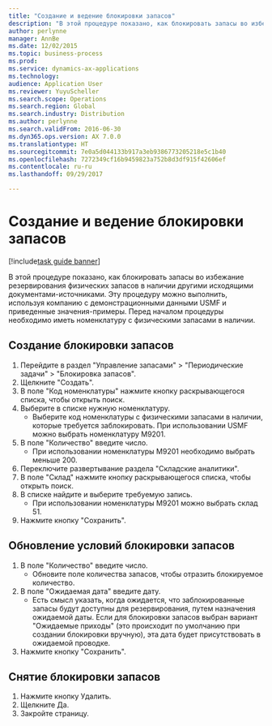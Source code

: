 ```yaml
---
title: "Создание и ведение блокировки запасов"
description: "В этой процедуре показано, как блокировать запасы во избежание резервирования физических запасов в наличии другими исходящими документами-источниками."
author: perlynne
manager: AnnBe
ms.date: 12/02/2015
ms.topic: business-process
ms.prod: 
ms.service: dynamics-ax-applications
ms.technology: 
audience: Application User
ms.reviewer: YuyuScheller
ms.search.scope: Operations
ms.search.region: Global
ms.search.industry: Distribution
ms.author: perlynne
ms.search.validFrom: 2016-06-30
ms.dyn365.ops.version: AX 7.0.0
ms.translationtype: HT
ms.sourcegitcommit: 7e0a5d044133b917a3eb9386773205218e5c1b40
ms.openlocfilehash: 7272349cf16b9459823a752b8d3df915f42606ef
ms.contentlocale: ru-ru
ms.lasthandoff: 09/29/2017

---
```

# <a name="create-and-maintain-inventory-blocking"></a>Создание и ведение блокировки запасов

[!include[task guide banner](../../includes/task-guide-banner.md)]

В этой процедуре показано, как блокировать запасы во избежание резервирования физических запасов в наличии другими исходящими документами-источниками. Эту процедуру можно выполнить, используя компанию с демонстрационными данными USMF и приведенные значения-примеры. Перед началом процедуры необходимо иметь номенклатуру с физическими запасами в наличии.


## <a name="create-an-inventory-blocking"></a>Создание блокировки запасов
1. Перейдите в раздел "Управление запасами" > "Периодические задачи" > "Блокировка запасов".
2. Щелкните "Создать".
3. В поле "Код номенклатуры" нажмите кнопку раскрывающегося списка, чтобы открыть поиск.
4. Выберите в списке нужную номенклатуру.
    * Выберите код номенклатуры с физическими запасами в наличии, которые требуется заблокировать. При использовании USMF можно выбрать номенклатуру M9201.  
5. В поле "Количество" введите число.
    * При использовании номенклатуры M9201 необходимо выбрать меньше 200.  
6. Переключите развертывание раздела "Складские аналитики".
7. В поле "Склад" нажмите кнопку раскрывающегося списка, чтобы открыть поиск.
8. В списке найдите и выберите требуемую запись.
    * При использовании номенклатуры M9201 можно выбрать склад 51.  
9. Нажмите кнопку "Сохранить".

## <a name="update-the-conditions-of-the-inventory-blocking"></a>Обновление условий блокировки запасов
1. В поле "Количество" введите число.
    * Обновите поле количества запасов, чтобы отразить блокируемое количество.  
2. В поле "Ожидаемая дата" введите дату.
    * Есть смысл указать, когда ожидается, что заблокированные запасы будут доступны для резервирования, путем назначения ожидаемой даты. Если для блокировки запасов выбран вариант "Ожидаемые приходы" (это происходит по умолчанию при создании блокировки вручную), эта дата будет присутствовать в ожидаемой проводке.  
3. Нажмите кнопку "Сохранить".

## <a name="remove-the-inventory-blocking"></a>Снятие блокировки запасов
1. Нажмите кнопку Удалить.
2. Щелкните Да.
3. Закройте страницу.

